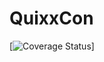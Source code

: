 # QuixxCon
[![Coverage Status](https://coveralls.io/repos/github/JuliusConradt/QuixxCon/badge.svg)]
